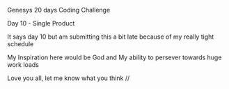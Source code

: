 Genesys 20 days Coding Challenge

Day 10 - Single Product

It says day 10 but am submitting this a bit late because of my really tight schedule 

My Inspiration here would be God and My ability to persever towards huge work loads

Love you all, let me know what you think //